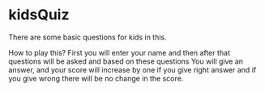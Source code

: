 # kidsQuiz
There are some basic questions for kids in this.

How to play this?
First you will enter your name and then after that questions will be asked and based on these questions
You will give an answer, and your score will increase by one if you give right answer and if you give wrong there will be no change in the score.

